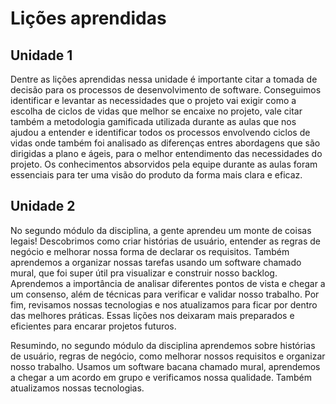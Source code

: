 # Lições aprendidas

## Unidade 1

Dentre as lições aprendidas nessa unidade é importante citar a tomada de decisão para os processos de desenvolvimento de software. Conseguimos identificar e levantar as necessidades que o projeto vai exigir como a escolha de ciclos de vidas que melhor se encaixe no projeto, vale citar também a metodologia gamificada utilizada durante as aulas  que nos ajudou a entender e identificar todos os processos envolvendo ciclos de vidas onde também foi analisado as diferenças entres abordagens que são dirigidas a plano e ágeis, para o melhor entendimento das necessidades do projeto. Os conhecimentos absorvidos pela equipe durante as aulas foram essenciais para ter uma visão do produto da forma mais clara e eficaz. 

## Unidade 2

No segundo módulo da disciplina, a gente aprendeu um monte de coisas legais! Descobrimos como criar histórias de usuário, entender as regras de negócio e melhorar nossa forma de declarar os requisitos. Também aprendemos a organizar nossas tarefas usando um software chamado mural, que foi super útil pra visualizar e construir nosso backlog. Aprendemos a importância de analisar diferentes pontos de vista e chegar a um consenso, além de técnicas para verificar e validar nosso trabalho. Por fim, revisamos nossas tecnologias e nos atualizamos para ficar por dentro das melhores práticas. Essas lições nos deixaram mais preparados e eficientes para encarar projetos futuros.

Resumindo, no segundo módulo da disciplina aprendemos sobre histórias de usuário, regras de negócio, como melhorar nossos requisitos e organizar nosso trabalho. Usamos um software bacana chamado mural, aprendemos a chegar a um acordo em grupo e verificamos nossa qualidade. Também atualizamos nossas tecnologias. 